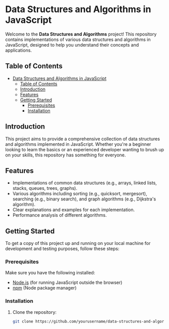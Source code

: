 # Data Structures and Algorithms in JavaScript

Welcome to the **Data Structures and Algorithms** project! This repository contains implementations of various data structures and algorithms in JavaScript, designed to help you understand their concepts and applications.

## Table of Contents

- [Data Structures and Algorithms in JavaScript](#data-structures-and-algorithms-in-javascript)
  - [Table of Contents](#table-of-contents)
  - [Introduction](#introduction)
  - [Features](#features)
  - [Getting Started](#getting-started)
    - [Prerequisites](#prerequisites)
    - [Installation](#installation)

## Introduction

This project aims to provide a comprehensive collection of data structures and algorithms implemented in JavaScript. Whether you're a beginner looking to learn the basics or an experienced developer wanting to brush up on your skills, this repository has something for everyone.

## Features

- Implementations of common data structures (e.g., arrays, linked lists, stacks, queues, trees, graphs).
- Various algorithms including sorting (e.g., quicksort, mergesort), searching (e.g., binary search), and graph algorithms (e.g., Dijkstra's algorithm).
- Clear explanations and examples for each implementation.
- Performance analysis of different algorithms.

## Getting Started

To get a copy of this project up and running on your local machine for development and testing purposes, follow these steps:

### Prerequisites

Make sure you have the following installed:

- [Node.js](https://nodejs.org/) (for running JavaScript outside the browser)
- [npm](https://www.npmjs.com/) (Node package manager)

### Installation

1. Clone the repository:
   ```bash
   git clone https://github.com/yourusername/data-structures-and-algorithms.git